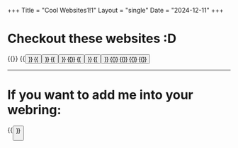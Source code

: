 +++
Title = "Cool Websites1!1"
Layout = "single"
Date = "2024-12-11"
+++


# Checkout these websites :D

<div class="webring">
    {{<no-button href="https://cyber.dabamos.de" src="https://cyber.dabamos.de/images/favicon.ico" text="The Cyber Vanguard" color="#993366" border-color="#e6e6e6" background-color="#262626"/>}}
    {{<button href="https://blinkies.cafe" src="blinkiesCafe-badge.gif" alt="blinkies.cafe | make your own blinkies!" >}}
    {{<button href="https://spyware.neocities.org/" src="spyware.png" alt="spyware neocities" >}}
    {{<button href="https://ratakor.com/" src="ratakor.gif" alt="ratakor" >}}
    {{<no-button href="https://ahwx.org" text="「ahwx ♥」"color="#a2b0f7" font-size="25px" background-color="#2f3345" border-color="#e997b3"/>}}
    {{<button href="http://fauux.neocities.org/" src="fauux-btn-01.gif" alt="Fauux Neocities" >}}
    {{<button href="https://digdeeper.club/" src="digdeeper.png" alt="digdeeper" >}}
    {{<no-button href="https://comfy.guide/" src="denshi-logo.jpg" text="Comfy.Guide" border-color="#1e71d1"/>}}
    {{<no-button href="https://cat-milk.github.io/Anime-Girls-Holding-Programming-Books/" src="Nene_Sakura_Rust.png" text="AGHPB" font-size="14px" border-color="#FFFFFF"/>}}
    {{<no-button href="https://grugbrain.dev/" src="grug.png" text="grugbrain" border-color="#FFFFFF"/>}}
    {{<no-button href="https://gohorse.com.br/extreme-go-horse-xgh/" src="horse21.png" text="GO HORSE PROCESS" border-color="#FFFFFF"/>}}
</div>

---

# If you want to add me into your webring:

{{<button href="/." src="/webring.png" alt="daytheipc webring" >}}
